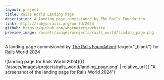 ```yaml
---
layout: project
title: Rails World Landing Page
description: A landing page commisioned by The Rails Foundation
link: https://rubyonrails.org/world/2024
github: https://github.com/whatnotery/website
preview_image: /assets/images/projects/rails_world/landing_page.png
---
```


A landing page commisioned by [The Rails Foundation](https://rubyonrails.org/foundation){:target="_blank"} for Rails World 2024

![landing page for Rails World 2024]({{ '/assets/images/projects/rails_world/landing_page.png' | relative_url }} "A screenshot of the landing page for Rails World 2024")

